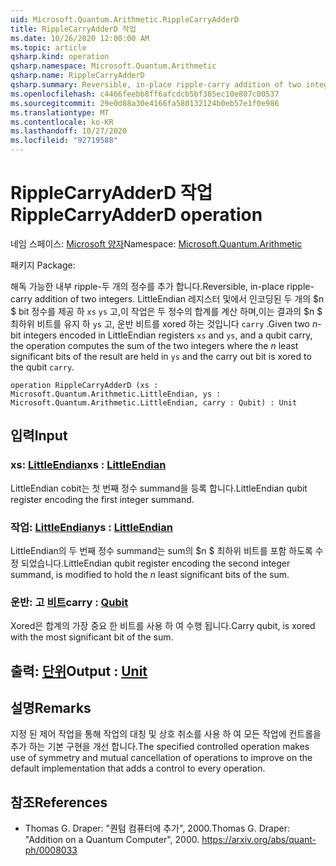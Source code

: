 ```yaml
---
uid: Microsoft.Quantum.Arithmetic.RippleCarryAdderD
title: RippleCarryAdderD 작업
ms.date: 10/26/2020 12:00:00 AM
ms.topic: article
qsharp.kind: operation
qsharp.namespace: Microsoft.Quantum.Arithmetic
qsharp.name: RippleCarryAdderD
qsharp.summary: Reversible, in-place ripple-carry addition of two integers. Given two $n$-bit integers encoded in LittleEndian registers `xs` and `ys`, and a qubit carry, the operation computes the sum of the two integers where the $n$ least significant bits of the result are held in `ys` and the carry out bit is xored to the qubit `carry`.
ms.openlocfilehash: c4466feebb8ff6afcdcb5bf385ec10e807c00537
ms.sourcegitcommit: 29e0d88a30e4166fa580132124b0eb57e1f0e986
ms.translationtype: MT
ms.contentlocale: ko-KR
ms.lasthandoff: 10/27/2020
ms.locfileid: "92719588"
---
```

# <a name="ripplecarryadderd-operation"></a><span data-ttu-id="b78ed-102">RippleCarryAdderD 작업</span><span class="sxs-lookup"><span data-stu-id="b78ed-102">RippleCarryAdderD operation</span></span>

<span data-ttu-id="b78ed-103">네임 스페이스: [Microsoft 양자](xref:Microsoft.Quantum.Arithmetic)</span><span class="sxs-lookup"><span data-stu-id="b78ed-103">Namespace: [Microsoft.Quantum.Arithmetic](xref:Microsoft.Quantum.Arithmetic)</span></span>

<span data-ttu-id="b78ed-104">패키지 [](https://nuget.org/packages/)</span><span class="sxs-lookup"><span data-stu-id="b78ed-104">Package: [](https://nuget.org/packages/)</span></span>


<span data-ttu-id="b78ed-105">해독 가능한 내부 ripple-두 개의 정수를 추가 합니다.</span><span class="sxs-lookup"><span data-stu-id="b78ed-105">Reversible, in-place ripple-carry addition of two integers.</span></span>
<span data-ttu-id="b78ed-106">LittleEndian 레지스터 및에서 인코딩된 두 개의 $n $ bit 정수를 제공 하 `xs` `ys` 고,이 작업은 두 정수의 합계를 계산 하며,이는 결과의 $n $ 최하위 비트를 유지 하 `ys` 고, 운반 비트를 xored 하는 것입니다 `carry` .</span><span class="sxs-lookup"><span data-stu-id="b78ed-106">Given two $n$-bit integers encoded in LittleEndian registers `xs` and `ys`, and a qubit carry, the operation computes the sum of the two integers where the $n$ least significant bits of the result are held in `ys` and the carry out bit is xored to the qubit `carry`.</span></span>

```qsharp
operation RippleCarryAdderD (xs : Microsoft.Quantum.Arithmetic.LittleEndian, ys : Microsoft.Quantum.Arithmetic.LittleEndian, carry : Qubit) : Unit
```


## <a name="input"></a><span data-ttu-id="b78ed-107">입력</span><span class="sxs-lookup"><span data-stu-id="b78ed-107">Input</span></span>

### <a name="xs--littleendian"></a><span data-ttu-id="b78ed-108">xs: [LittleEndian](xref:Microsoft.Quantum.Arithmetic.LittleEndian)</span><span class="sxs-lookup"><span data-stu-id="b78ed-108">xs : [LittleEndian](xref:Microsoft.Quantum.Arithmetic.LittleEndian)</span></span>

<span data-ttu-id="b78ed-109">LittleEndian cobit는 첫 번째 정수 summand을 등록 합니다.</span><span class="sxs-lookup"><span data-stu-id="b78ed-109">LittleEndian qubit register encoding the first integer summand.</span></span>


### <a name="ys--littleendian"></a><span data-ttu-id="b78ed-110">작업: [LittleEndian](xref:Microsoft.Quantum.Arithmetic.LittleEndian)</span><span class="sxs-lookup"><span data-stu-id="b78ed-110">ys : [LittleEndian](xref:Microsoft.Quantum.Arithmetic.LittleEndian)</span></span>

<span data-ttu-id="b78ed-111">LittleEndian의 두 번째 정수 summand는 sum의 $n $ 최하위 비트를 포함 하도록 수정 되었습니다.</span><span class="sxs-lookup"><span data-stu-id="b78ed-111">LittleEndian qubit register encoding the second integer summand, is modified to hold the $n$ least significant bits of the sum.</span></span>


### <a name="carry--qubit"></a><span data-ttu-id="b78ed-112">운반: 고 [비트](xref:microsoft.quantum.lang-ref.qubit)</span><span class="sxs-lookup"><span data-stu-id="b78ed-112">carry : [Qubit](xref:microsoft.quantum.lang-ref.qubit)</span></span>

<span data-ttu-id="b78ed-113">Xored은 합계의 가장 중요 한 비트를 사용 하 여 수행 됩니다.</span><span class="sxs-lookup"><span data-stu-id="b78ed-113">Carry qubit, is xored with the most significant bit of the sum.</span></span>



## <a name="output--unit"></a><span data-ttu-id="b78ed-114">출력: [단위](xref:microsoft.quantum.lang-ref.unit)</span><span class="sxs-lookup"><span data-stu-id="b78ed-114">Output : [Unit](xref:microsoft.quantum.lang-ref.unit)</span></span>



## <a name="remarks"></a><span data-ttu-id="b78ed-115">설명</span><span class="sxs-lookup"><span data-stu-id="b78ed-115">Remarks</span></span>

<span data-ttu-id="b78ed-116">지정 된 제어 작업을 통해 작업의 대칭 및 상호 취소를 사용 하 여 모든 작업에 컨트롤을 추가 하는 기본 구현을 개선 합니다.</span><span class="sxs-lookup"><span data-stu-id="b78ed-116">The specified controlled operation makes use of symmetry and mutual cancellation of operations to improve on the default implementation that adds a control to every operation.</span></span>

## <a name="references"></a><span data-ttu-id="b78ed-117">참조</span><span class="sxs-lookup"><span data-stu-id="b78ed-117">References</span></span>

- <span data-ttu-id="b78ed-118">Thomas G. Draper: "퀀텀 컴퓨터에 추가", 2000.</span><span class="sxs-lookup"><span data-stu-id="b78ed-118">Thomas G. Draper: "Addition on a Quantum Computer", 2000.</span></span>
  https://arxiv.org/abs/quant-ph/0008033